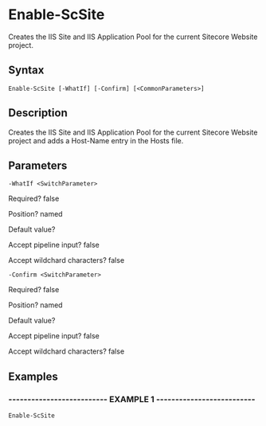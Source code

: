 

# Enable-ScSite

Creates the IIS Site and IIS Application Pool for the current Sitecore Website project.

## Syntax

    Enable-ScSite [-WhatIf] [-Confirm] [<CommonParameters>]


## Description

Creates the IIS Site and IIS Application Pool for the current Sitecore Website project and adds a Host-Name entry in the Hosts file.





## Parameters

    
    -WhatIf <SwitchParameter>

Required?  false

Position? named

Default value? 

Accept pipeline input? false

Accept wildchard characters? false
    
    
    -Confirm <SwitchParameter>

Required?  false

Position? named

Default value? 

Accept pipeline input? false

Accept wildchard characters? false
    

## Examples

### -------------------------- EXAMPLE 1 --------------------------
    Enable-ScSite































